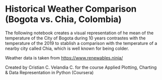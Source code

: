 # Historical Weather Comparison (Bogota vs. Chia, Colombia)

The following notebook creates a visual representation of he mean of the temperature of the City of Bogota during 10 years contrastes with the temperature of the 2019 to stablish a comparison with the temperature of a nearby city called Chia, which is well known for being colder.

Weather data is taken from https://www.renewables.ninja/

Created by Cristian C. Velandia C. for the course Applied Plotting, Charting & Data Representation in Python (Coursera)
